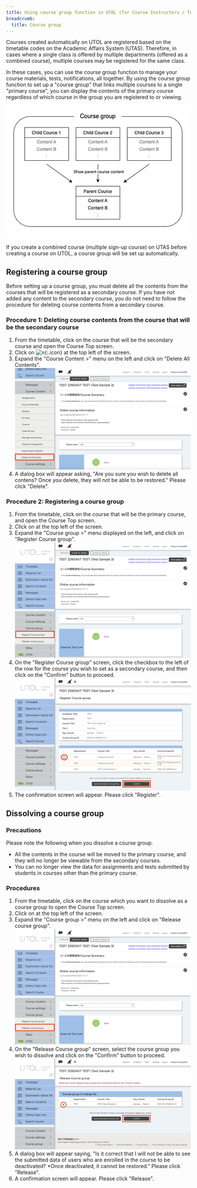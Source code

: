 ```yaml
---
title: Using course group function in UTOL (for Course Instructors / TAs)
breadcrumb:
  title: Course group
---
```


Courses created automatically on UTOL are registered based on the timetable codes on the Academic Affairs System (UTAS). Therefore, in cases where a single class is offered by multiple departments (offered as a combined course), multiple courses may be registered for the same class.

In these cases, you can use the course group function to manage your course materials, tests, notifications, all together. By using the course group function to set up a "course group" that links multiple courses to a single "primary course", you can display the contents of the primary course regardless of which course in the group you are registered to or viewing.

![コースグループ機能のイメージ](./explain.drawio.png)

If you create a combined course (multiple sign-up course) on UTAS before creating a course on UTOL, a course group will be set up automatically.

## Registering a course group

Before setting up a course group, you must delete all the contents from the courses that will be registered as a secondary course. If you have not added any content to the secondary course, you do not need to follow the procedure for deleting course contents from a secondary course.

### Procedure 1: Deleting course contents from the course that will be the secondary course

1. From the timetable, click on the course that will be the secondary course and open the Course Top screen.
2. Click on ![≡](../../../_icons/hamburger.png){:.icon} at the top left of the screen.
3. Expand the "Course Content >" menu on the left and click on "Delete All Contents".
    ![「全コンテンツ削除」を押す](./remove.png)
4. A dialog box will appear asking, "Are you sure you wish to delete all contens? Once you delete, they will not be able to be restored." Please click "Delete".

### Procedure 2: Registering a course group

1. From the timetable, click on the course that will be the primary course, and open the Course Top screen.
2. Click on  at the top left of the screen.
3. Expand the "Course group >" menu displayed on the left, and click on "Register Course group".
    ![「コースグループ登録」を押す](./menu1.png)
4. On the "Register Course group" screen, click the checkbox to the left of the row for the course you wish to set as a secondary course, and then click on the "Confirm" button to proceed.
    ![登録するコースを選択](./reg.png)
5. The confirmation screen will appear. Please click "Register".

## Dissolving a course group

### Precautions

Please note the following when you dissolve a course group.
- All the contents in the course will be moved to the primary course, and they will no longer be viewable from the secondary courses.
- You can no longer view the data for assignments and tests submitted by students in courses other than the primary course.

### Procedures

1. From the timetable, click on the course which you want to dissolve as a course group to open the Course Top screen.
2. Click on  at the top left of the screen.
3. Expand the "Course group >" menu on the left and click on "Release course group".
    ![「コースグループ解除」を押す](./menu2.png)
4. On the "Release Course group" screen, select the course group you wish to dissolve and click on the "Confirm" button to proceed.
    ![解除するコースグループを選択](./unreg.png)
5. A dialog box will appear saying, "Is it correct that I will not be able to see the submitted data of users who are enrolled in the course to be deactivated?
*Once deactivated, it cannot be restored." Please click "Release".
6. A confirmation screen will appear.  Please click "Release".
